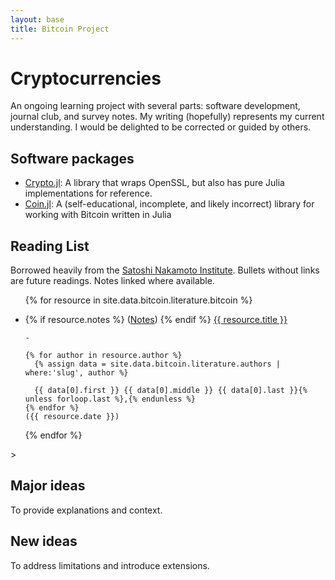 ```yaml
---
layout: base
title: Bitcoin Project
---
```


# Cryptocurrencies
An ongoing learning project with several parts: software development, journal club, and survey notes. My writing (hopefully) represents my current understanding. I would be delighted to be corrected or guided by others.

## Software packages
- [Crypto.jl](https://github.com/danielsuo/Crypto.jl): A library that wraps OpenSSL, but also has pure Julia implementations for reference.
- [Coin.jl](https://github.com/danielsuo/Coin.jl): A (self-educational, incomplete, and likely incorrect) library for working with Bitcoin written in Julia

## Reading List
Borrowed heavily from the [Satoshi Nakamoto Institute](http://nakamotoinstitute.org/). Bullets without links are future readings. Notes linked where available.

<ul>

{% for resource in site.data.bitcoin.literature.bitcoin %}
  <li>
    {% if resource.notes %}
      (<a href="{{ resource.notes }}">Notes</a>)
    {% endif %}
    <a href="literature/{{ resource.slug }}.html">{{ resource.title }}</a>

    -

    {% for author in resource.author %}
      {% assign data = site.data.bitcoin.literature.authors | where:'slug', author %}
      
      {{ data[0].first }} {{ data[0].middle }} {{ data[0].last }}{% unless forloop.last %},{% endunless %}
    {% endfor %}
    ({{ resource.date }})
  </li>
{% endfor %}

</ul>>

## Major ideas
To provide explanations and context.

## New ideas
To address limitations and introduce extensions.